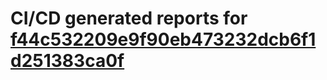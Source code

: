 # CI/CD generated reports for [f44c532209e9f90eb473232dcb6f1d251383ca0f](https://github.com/hydephp/develop/commit/f44c532209e9f90eb473232dcb6f1d251383ca0f)
